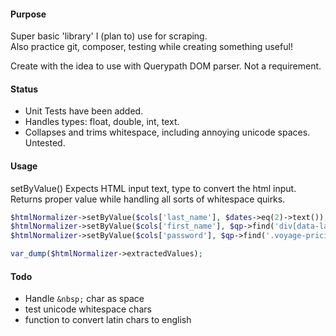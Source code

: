 #### Purpose
Super basic 'library' I (plan to) use for scraping.   
Also practice git, composer, testing while creating something useful!
 
 Create with the idea to use with Querypath DOM parser. Not a requirement. 
 
#### Status
- Unit Tests have been added.  
- Handles types: float, double, int, text.
- Collapses and trims whitespace, including annoying unicode spaces. Untested.

   
#### Usage
 
setByValue() Expects HTML input  text, type to convert the html input.  
Returns proper value while handling all sorts of whitespace quirks.

```php
$htmlNormalizer->setByValue($cols['last_name'], $dates->eq(2)->text());
$htmlNormalizer->setByValue($cols['first_name'], $qp->find('div[data-label="Mar 2022"]')->text());
$htmlNormalizer->setByValue($cols['password'], $qp->find('.voyage-pricing-gallery__overlay')->attr('href'));

var_dump($htmlNormalizer->extractedValues);
```

#### Todo
- Handle `&nbsp;` char as space
- test unicode whitespace chars
- function to convert latin chars to english